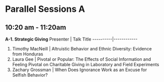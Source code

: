 # Parallel Sessions A
## 10:20 am - 11:20am

**A-1. Strategic Giving**
Presenter | Talk Title
----------|------------
1. Timothy MacNeill | Altruistic Behavior and Ethnic Diversity: Evidence from Honduras
2. Laura Gee | Pivotal or Popular: The Effects of Social Information and Feeling Pivotal on Charitable Giving in Laboratory and Field Experiments
3. Zachary Grossman |	When Does Ignorance Work as an Excuse for Selfish Behavior?

